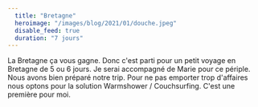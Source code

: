 ```yaml
---
  title: "Bretagne"
  heroimage: "/images/blog/2021/01/douche.jpeg"
  disable_feed: true
  duration: "7 jours"
---
```

La Bretagne ça vous gagne. Donc c'est parti pour un petit voyage en Bretagne de 5 ou 6 jours. Je serai accompagné de Marie pour ce périple. Nous avons bien préparé notre trip. Pour ne pas emporter trop d'affaires nous optons pour la solution Warmshower / Couchsurfing. C'est une première pour moi.